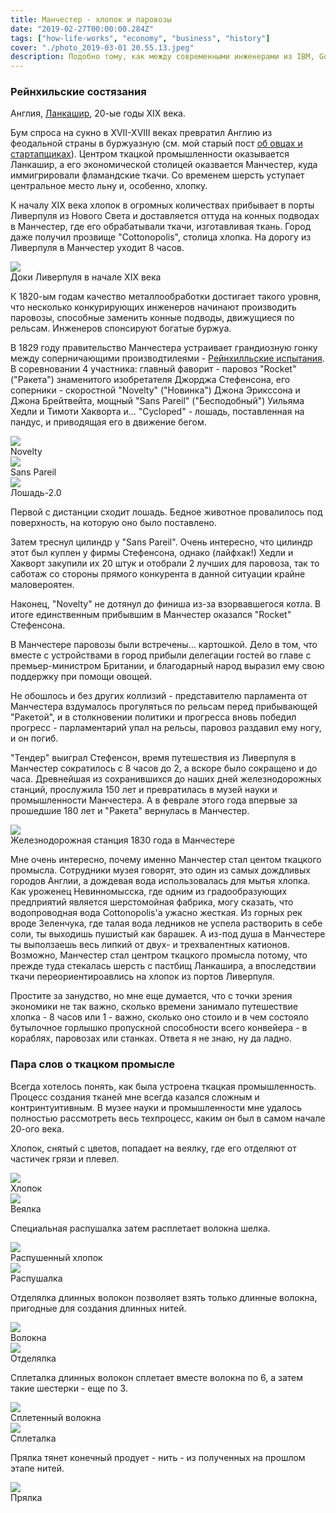 ```yaml
---
title: Манчестер - хлопок и паровозы
date: "2019-02-27T00:00:00.284Z"
tags: ["how-life-works", "economy", "business", "history"]
cover: "./photo_2019-03-01 20.55.13.jpeg"
description: Подобно тому, как между современными инженерами из IBM, Google и Ригетти сейчас развернулась гонка за то, чтобы первыми достичь квантового превосходства, первые инженеры начала 19-ого соревновались в том, кому удастся произвести первый паровоз массового производства, который должен был курсировть между Манчестером и Ливерпулем.
---
```


<!-- -->
<div>
  <h3>Рейнхильские состязания</h3>
  <p>
    Англия, <a href="https://en.wikipedia.org/wiki/Lancashire">Ланкашир</a>, 20-ые годы XIX века.
  </p>
  <p>
    Бум спроса на сукно в XVII-XVIII веках превратил Англию из феодальной страны в буржуазную
    (см. мой старый пост <a href="/blog/2017-01-05-1">об овцах и стартапщиках</a>). Центром ткацкой
    промышленности оказывается Ланкашир, а его экономической столицей оказвается Манчестер, куда иммигрировали
    фламандские ткачи. Со временем шерсть уступает центральное место льну и, особенно, хлопку.
  </p>
  <p>
    К началу XIX века хлопок в огромных количествах прибывает в порты Ливерпуля из Нового Света и доставляется
    оттуда на конных подводах в Манчестер, где его обрабатывали ткачи, изготавливая ткань. Город даже получил
    прозвище "Cottonopolis", столица хлопка. На дорогу из Ливерпуля в Манчестер уходит 8 часов.
  </p>
  <img src={liverpool} className="img-responsive center-block"/>
  <div className="caption text-center">Доки Ливерпуля в начале XIX века</div>
  <p>
    К 1820-ым годам качество металлообработки достигает такого уровня, что несколько конкурирующих инженеров
    начинают производить паровозы, способные заменить конные подводы, движущиеся по рельсам. Инженеров спонсируют
    богатые буржуа.
  </p>
  <p>
    В 1829 году правительство Манчестера устраивает грандиозную гонку между соперничающими производтилеями -
    <a href="https://en.wikipedia.org/wiki/Rainhill_Trials">Рейнхилльские испытания</a>.
    В соревновании 4 участника: главный фаворит - паровоз "Rocket" ("Ракета") знаменитого изобретателя Джорджа
    Стефенсона, его соперники - скоростной "Novelty" ("Новинка") Джона Эрикссона и Джона Брейтвейта, мощный
    "Sans Pareil" ("Бесподобный") Уильяма Хедли и Тимоти Хакворта и... "Cycloped" - лошадь, поставленная на
    пандус, и приводящая его в движение бегом.
  </p>
  <img src={novelty} className="img-responsive center-block"/>
  <div className="caption text-center">Novelty</div>
  <img src={sansPareil} className="img-responsive center-block"/>
  <div className="caption text-center">Sans Pareil</div>
  <img src={cycloped} className="img-responsive center-block"/>
  <div className="caption text-center">Лошадь-2.0</div>
  <p>
    Первой с дистанции сходит лошадь. Бедное животное провалилось под поверхность, на которую оно было
    поставлено.
  </p>
  <p>
    Затем треснул цилиндр у "Sans Pareil". Очень интересно, что цилиндр этот был куплен у фирмы Стефенсона,
    однако (лайфхак!) Хедли и Хакворт закупили их 20 штук и отобрали 2 лучших для паровоза, так то саботаж со
    стороны прямого конкурента в данной ситуации крайне маловероятен.
  </p>
  <p>
    Наконец, "Novelty" не дотянул до финиша из-за взорвавшегося котла. В итоге единственным прибывшим в Манчестер
    оказался "Rocket" Стефенсона.
  </p>
  <p>
    В Манчестере паровозы были встречены... картошкой. Дело в том, что вместе с устройствами в
    город прибыли делегации гостей во главе с премьер-министром Британии, и благодарный народ выразил ему свою
    поддержку при помощи овощей.
  </p>
  <p>
    Не обошлось и без других коллизий - представителю парламента от Манчестера вздумалось прогуляться по
    рельсам перед прибывающей "Ракетой", и в столкновении политики и прогресса вновь победил прогресс -
    парламентарий упал на рельсы, паровоз раздавил ему ногу, и он погиб.
  </p>
  <p>
    "Тендер" выиграл Стефенсон, время путешествия из Ливерпуля в Манчестер сократилось с 8 часов до 2, а вскоре
    было сокращено и до часа. Древнейшая из сохранившихся до наших дней железнодорожных станций, прослужила
    150 лет и превратилась в музей науки и промышленности Манчестера. А в феврале этого года впервые за прошедшие
    180 лет и "Ракета" вернулась в Манчестер.
  </p>
  <img src={station} className="img-responsive center-block"/>
  <div className="caption text-center">Железнодорожная станция 1830 года в Манчестере</div>
  <p>
    Мне очень интересно, почему именно Манчестер стал центом ткацкого промысла. Сотрудники музея говорят, это один из
    самых дождливых городов Англии, а дождевая вода использовалась для мытья хлопка. Как уроженец Невинномысска,
    где одним из градообразующих предприятий является шерстомойная фабрика, могу сказать, что водопроводная вода
    Cottonopolis'а ужасно жесткая. Из горных рек вроде Зеленчука, где талая вода ледников не успела растворить
    в себе соли, ты выходишь пушистый как барашек. А из-под душа в Манчестере ты выползаешь весь липкий от
    двух- и трехвалентных катионов. Возможно, Манчестер стал центром ткацкого промысла потому, что прежде туда
    стекалась шерсть с пастбищ Ланкашира, а впоследствии ткачи переориентироавлись на хлопок из портов Ливерпуля.
  </p>
  <p>
    Простите за занудство, но мне еще думается, что с точки зрения экономики не так важно, сколько времени
    занимало путешествие хлопка - 8 часов или 1 - важно, сколько оно стоило и в чем состояло бутылочное горлышко
    пропускной способности всего конвейера - в кораблях, паровозах или станках. Ответа я не знаю, ну да ладно.
  </p>
  <h3>Пара слов о ткацком промысле</h3>
  <p>
    Всегда хотелось понять, как была устроена ткацкая промышленность. Процесс создания тканей мне всегда
    казался сложным и контринтуитивным. В музее науки и промышленности мне удалось полностью рассмотреть весь
    техпроцесс, каким он был в самом начале 20-ого века.
  </p>
  <p>
    Хлопок, снятый с цветов, попадает на веялку, где его отделяют от частичек грязи и плевел.
  </p>
  <img src={cotton1} className="img-responsive center-block"/>
  <div className="caption text-center">Хлопок</div>
  <img src={stage1} style={rotate180Style} className="img-responsive center-block"/>
  <div className="caption text-center">Веялка</div>
  <p>
    Специальная распушалка затем расплетает волокна шелка.
  </p>
  <img src={cotton2} className="img-responsive center-block"/>
  <div className="caption text-center">Распушенный хлопок</div>
  <img src={stage2} style={rotate180Style} className="img-responsive center-block"/>
  <div className="caption text-center">Распушалка</div>
  <p>
    Отделялка длинных волокон позволяет взять только длинные волокна, пригодные для создания длинных нитей.
  </p>
  <img src={cotton3} className="img-responsive center-block"/>
  <div className="caption text-center">Волокна</div>
  <img src={stage3} style={rotate180Style} className="img-responsive center-block"/>
  <div className="caption text-center">Отделялка</div>
  <p>
    Сплеталка длинных волокон сплетает вместе волокна по 6, а затем такие шестерки - еще по 3.
  </p>
  <img src={cotton4} className="img-responsive center-block"/>
  <div className="caption text-center">Сплетенный волокна</div>
  <img src={stage4} className="img-responsive center-block"/>
  <div className="caption text-center">Сплеталка</div>
  <p>
    Прялка тянет конечный продует - нить - из полученных на прошлом этапе нитей.
  </p>
  <img src={stage5} className="img-responsive center-block"/>
  <div className="caption text-center">Прялка</div>
</div>